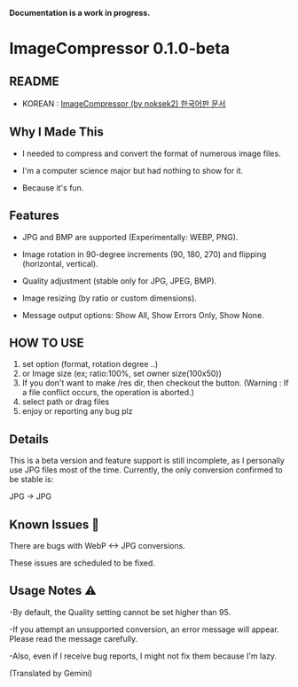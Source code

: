 **Documentation is a work in progress.**

# ImageCompressor 0.1.0-beta
## README 
- KOREAN : [ImageCompressor (by noksek2) 한국어판 문서](./README_KR.md)

## Why I Made This
- I needed to compress and convert the format of numerous image files.

- I'm a computer science major but had nothing to show for it.

- Because it's fun.

## Features
- JPG and BMP are supported (Experimentally: WEBP, PNG).

- Image rotation in 90-degree increments (90, 180, 270) and flipping (horizontal, vertical).

- Quality adjustment (stable only for JPG, JPEG, BMP).
- Image resizing (by ratio or custom dimensions).
- Message output options: Show All, Show Errors Only, Show None.

## HOW TO USE
1. set option (format, rotation degree ..)
2. or Image size (ex; ratio:100%, set owner size(100x50))
3. If you don't want to make /res dir, then checkout the button. (Warning : If a file conflict occurs, the operation is aborted.)
4. select path or drag files
5. enjoy or reporting any bug plz


## Details
This is a beta version and feature support is still incomplete, as I personally use JPG files most of the time. Currently, the only conversion confirmed to be stable is:

JPG -> JPG

## Known Issues 🐛
There are bugs with WebP <-> JPG conversions.

These issues are scheduled to be fixed.

## Usage Notes ⚠️
-By default, the Quality setting cannot be set higher than 95.

-If you attempt an unsupported conversion, an error message will appear. Please read the message carefully.

-Also, even if I receive bug reports, I might not fix them because I'm lazy.

(Translated by Gemini)
